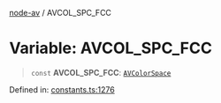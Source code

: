 [node-av](../globals.md) / AVCOL\_SPC\_FCC

# Variable: AVCOL\_SPC\_FCC

> `const` **AVCOL\_SPC\_FCC**: [`AVColorSpace`](../type-aliases/AVColorSpace.md)

Defined in: [constants.ts:1276](https://github.com/seydx/av/blob/f8631fc881b394300b1479f511d55cf1c370a87f/src/constants/constants.ts#L1276)
